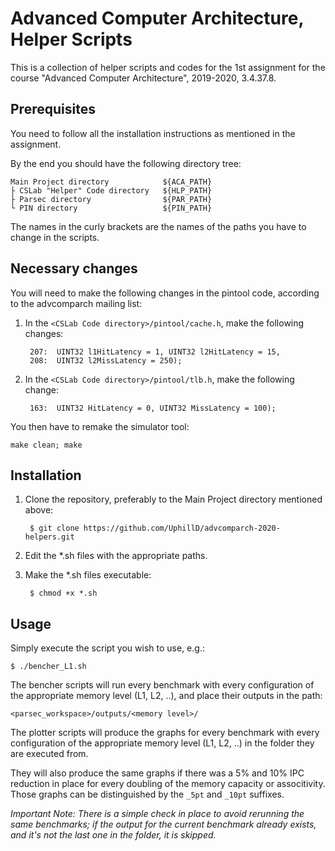 # Advanced Computer Architecture, Helper Scripts

This is a collection of helper scripts and codes for the 1st assignment for the course "Advanced Computer Architecture", 2019-2020, 3.4.37.8.

## Prerequisites

You need to follow all the installation instructions as mentioned in the assignment.

By the end you should have the following directory tree:

    Main Project directory            ${ACA_PATH}
    ├ CSLab "Helper" Code directory   ${HLP_PATH}
    ├ Parsec directory                ${PAR_PATH}
    └ PIN directory                   ${PIN_PATH}

The names in the curly brackets are the names of the paths you have to change in the scripts.

## Necessary changes

You will need to make the following changes in the pintool code, according to the advcomparch mailing list:

1. In the `<CSLab Code directory>/pintool/cache.h`, make the following changes:

        207:  UINT32 l1HitLatency = 1, UINT32 l2HitLatency = 15,
        208:  UINT32 l2MissLatency = 250);

2. In the `<CSLab Code directory>/pintool/tlb.h`, make the following change:

        163:  UINT32 HitLatency = 0, UINT32 MissLatency = 100);

You then have to remake the simulator tool:

    make clean; make

## Installation

1. Clone the repository, preferably to the Main Project directory mentioned above:

        $ git clone https://github.com/UphillD/advcomparch-2020-helpers.git

2. Edit the \*.sh files with the appropriate paths.

3. Make the \*.sh files executable:

        $ chmod +x *.sh

## Usage

Simply execute the script you wish to use, e.g.:

    $ ./bencher_L1.sh

The bencher scripts will run every benchmark with every configuration of the appropriate memory level (L1, L2, ..), and place their outputs in the path:

    <parsec_workspace>/outputs/<memory level>/

The plotter scripts will produce the graphs for every benchmark with every configuration of the appropriate memory level (L1, L2, ..) in the folder they are executed from.

They will also produce the same graphs if there was a 5% and 10% IPC reduction in place for every doubling of the memory capacity or associtivity. Those graphs can be distinguished by the `_5pt` and `_10pt` suffixes.

*Important Note: There is a simple check in place to avoid rerunning the same benchmarks; if the output for the current benchmark already exists, and it's not the last one in the folder, it is skipped.*
